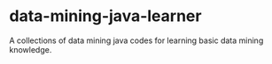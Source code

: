 # data-mining-java-learner
A collections of data mining java codes for learning basic data mining knowledge.
